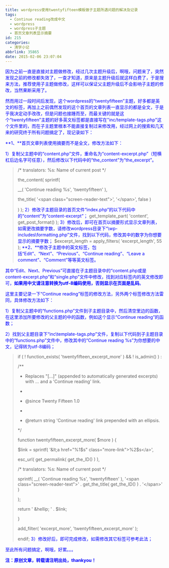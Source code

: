 ```yaml
---
title: wordpress使用twentyfifteen模板做子主题所遇问题的解决及记录
tags:
  - Continue reading改成中文
  - wordpress
  - wordpress子主题
  - 首页文章列表显示摘要
id: 215
categories:
  - 清学小记
abbrlink: 35865
date: 2015-02-06 23:07:04
---
```


<span style="color: #0000ff;">因为之前一直是直接对主题做修改，经过几次主题升级后，啊哦，问题来了，突然发现之前的修改都失效了，一查才知道，原来是主题升级后就这样白费了，于是搜来方法，推荐使用子主题做修改，这样可以保证父主题升级后不会影响子主题的修改，当然果断采用了。</span>

<span style="color: #0000ff;">然而用过一段时间后发现，这个wordpress的“twentyfifteen”主题，好多都是英文的标签，再加上之前偶然发现的这个首页的文章列表一直显示的都是全文，于是乎我决定动手改改，但是问题也接踵而至，而最关键的就是这个“twentyfifteen”主题的好多英文标签都是直接写在"inc/template-tags.php"这个文件里的，而在子主题里根本不能直接复制过来修改用，经过网上的搜索和几天来的研究终于所有问题搞定了，现记录如下：</span>

<span style="color: #0000ff;">**1、**首页文章列表使用摘要而不是全文，修改方法如下：</span>

<span style="color: #0000ff;">1）复制父主题中的“content.php”文件，重命名为“content-excerpt.php”（短横杠后边名字可任意），然后修改以下代码中的“the_content”为“the_excerpt”。</span>
> /* translators: %s: Name of current post */> 
> the_content( sprintf(> 
> __( 'Continue reading %s', 'twentyfifteen' ),> 
> the_title( '&lt;span class="screen-reader-text"&gt;', '&lt;/span&gt;', false )> 
> ) );
<span style="color: #0000ff;">2）修改子主题目录的首页文件“index.php”的以下代码中的“content”为“content-excerpt”；</span>
> get_template_part( 'content', get_post_format() );
<span style="color: #0000ff;">3）修改后，即可在首页以摘要形式显示文章列表，如需更改摘要字数，请修改wordpress目录下“\wp-includes\formatting.php”文件，找到以下代码，修改其中的数字为你想要显示的摘要字数；</span>
> $excerpt_length = apply_filters( 'excerpt_length', 55 );
<span style="color: #0000ff;">**2、**修改子主题中的英文标签，包括“Edit”、“Next”、“Previous”、“Continue reading”、“Leave a comment”、“Comment”等等英文标签。</span>

<span style="color: #0000ff;">其中“Edit、Next、Previous”可直接在子主题目录中的“content.php或是content-excerpt.php”和“single.php”文件中修改，找到对应标签内的英文修改即可，**如果用中文请注意转换为utf-8编码使用，否则显示在页面是乱码**。</span>

<span style="color: #0000ff;">这里主要记录一下“Continue reading”标签的修改方法，另外两个标签修改方法雷同，具体修改方法如下：</span>

<span style="color: #0000ff;">1）复制父主题中的“functions.php”文件到子主题目录中，然后清空里边的函数，在这里添加所要修改的父主题的中的函数，例如这个显示“Continue reading”的函数；</span>

<span style="color: #0000ff;">2）找到父主题目录下“inc\template-tags.php”文件，复制以下代码到子主题目录中的“functions.php”文件中，修改其中的“Continue reading %s”为你想要的中文，记得转为utf-8编码；</span>
> if ( ! function_exists( 'twentyfifteen_excerpt_more' ) &amp;&amp; ! is_admin() ) :> 
> /**> 
> * Replaces "[...]" (appended to automatically generated excerpts) with ... and a 'Continue reading' link.> 
> *> 
> * @since Twenty Fifteen 1.0> 
> *> 
> * @return string 'Continue reading' link prepended with an ellipsis.> 
> */> 
> function twentyfifteen_excerpt_more( $more ) {> 
> $link = sprintf( '&lt;a href="%1$s" class="more-link"&gt;%2$s&lt;/a&gt;',> 
> esc_url( get_permalink( get_the_ID() ) ),> 
> /* translators: %s: Name of current post */> 
> sprintf( __( 'Continue reading %s', 'twentyfifteen' ), '&lt;span class="screen-reader-text"&gt;' . get_the_title( get_the_ID() ) . '&lt;/span&gt;' )> 
> );> 
> return ' &amp;hellip; ' . $link;> 
> }> 
> add_filter( 'excerpt_more', 'twentyfifteen_excerpt_more' );> 
> endif;
<span style="color: #0000ff;">3）修改好后，即可完成修改，如需修改其它标签可参考此法；</span>

<span style="color: #0000ff;">至此所有问题搞定，啊哦，好累。。。</span>

<span style="color: #0000ff;">**注：原创文章，转载请注明出处，thankyou！**</span>